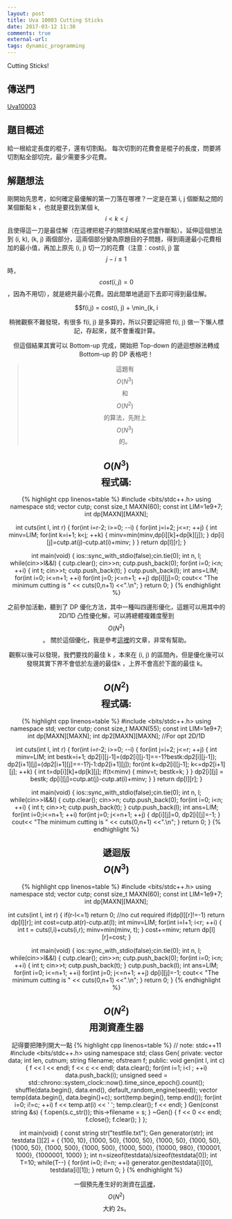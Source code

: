 ```yaml
---
layout: post
title: Uva 10003 Cutting Sticks
date: 2017-03-12 11:30
comments: true
external-url:
tags: dynamic_programming
---
```


Cutting Sticks!

## 傳送門
[Uva10003](https://uva.onlinejudge.org/index.php?option=com_onlinejudge&Itemid=8&page=show_problem&problem=944)

## 題目概述
給一根給定長度的棍子，還有切割點。
每次切割的花費會是棍子的長度，問要將切割點全部切完，最少需要多少花費。

## 解題想法
剛開始先思考，如何確定最優解的第一刀落在哪裡？一定是在第 i, j 個斷點之間的某個斷點 k ，也就是要找到某個 k, $$i < k < j$$ 且使得這一刀是最佳解（在這裡把棍子的開頭和結尾也當作斷點）。延伸這個想法到 (i, k), (k, j) 兩個部分，這兩個部分變為原題目的子問題，得到兩邊最小花費相加的最小值，再加上原先 (i, j) 切一刀的花費（注意：cost(i, j) 當 $$j-i \leq 1$$ 時，$$ cost(i, j) = 0 $$，因為不用切），就是總共最小花費。因此間單地遞迴下去即可得到最佳解。
<center>
$$f(i,j) = cost(i, j) + \min_{k, i<k<j}\left( f(i,k)+f(k,j) \right) $$
</center>

稍微觀察不難發現，有很多 f(i, j) 是多算的，所以只要記得把 f(i, j) 做一下懶人標記，存起來，就不會重複計算。

但這個結果其實可以 Bottom-up 完成，開始把 Top-down 的遞迴想辦法轉成 Bottom-up 的 DP 表格吧！

> 這題有 $$O(N^3)$$ 和 $$O(N^2)$$ 的算法，先附上 $$O(N^3)$$ 的。

## $$O(N^3)$$程式碼:

{% highlight cpp linenos=table %}
#include <bits/stdc++.h>
using namespace std;
vector<int> cutp;
const size_t MAXN(60);
const int LIM=1e9+7;
int dp[MAXN][MAXN];

int cuts(int l, int r) {
    for(int i=r-2; i>=0; --i) {
        for(int j=i+2; j<=r; ++j) {
            int minv=LIM;
            for(int k=i+1; k<j; ++k) {
                minv=min(minv,dp[i][k]+dp[k][j]);
            }
            dp[i][j]=cutp.at(j)-cutp.at(i)+minv;
        }
    }
    return dp[l][r];
}

int main(void) {
    ios::sync_with_stdio(false);cin.tie(0);
    int n, l;
    while(cin>>l&&l) {
        cutp.clear();
        cin>>n;
        cutp.push_back(0);
        for(int i=0; i<n; ++i) {
            int t; cin>>t;
            cutp.push_back(t);
        }
        cutp.push_back(l);
        int ans=LIM;
        for(int i=0; i<=n+1; ++i) for(int j=0; j<=n+1; ++j) dp[i][j]=0;
        cout<< "The minimum cutting is " << cuts(0,n+1) <<".\n";
    }
    return 0;
}
{% endhighlight %}

之前參加活動，聽到了 DP 優化方法，其中一種叫四邊形優化，這題可以用其中的 2D/1D 凸性優化解，可以將總體複雜度壓到 $$O(N^2)$$ 。
關於這個優化，我是參考[這裡](http://chino.taipei/code-2016-0402Algorithm-DP優化之四邊形不等式優化/)的文章，非常有幫助。

觀察以後可以發現，我們要找的最佳 k ，本來在 (i, j) 的區間內，但是優化後可以發現其實下界不會低於左邊的最佳k ，上界不會高於下面的最佳 k。

## $$O(N^2)$$程式碼:

{% highlight cpp linenos=table %}
#include <bits/stdc++.h>
using namespace std;
vector<int> cutp;
const size_t MAXN(55);
const int LIM=1e9+7;
int dp[MAXN][MAXN];
int dp2[MAXN][MAXN]; //For opt 2D/1D

int cuts(int l, int r) {
    for(int i=r-2; i>=0; --i) {
        for(int j=i+2; j<=r; ++j) {
            int minv=LIM;
            int bestk=i+1;
            dp2[i][j-1]=(dp2[i][j-1]==-1?bestk:dp2[i][j-1]);
            dp2[i+1][j]=(dp2[i+1][j]==-1?j-1:dp2[i+1][j]);
            for(int k=dp2[i][j-1]; k<=dp2[i+1][j]; ++k) {
                int t=dp[i][k]+dp[k][j];
                if(t<minv) {
                    minv=t;
                    bestk=k;
                }
            }
            dp2[i][j] = bestk;
            dp[i][j]=cutp.at(j)-cutp.at(i)+minv;
        }
    }
    return dp[l][r];
}

int main(void) {
    ios::sync_with_stdio(false);cin.tie(0);
    int n, l;
    while(cin>>l&&l) {
        cutp.clear();
        cin>>n;
        cutp.push_back(0);
        for(int i=0; i<n; ++i) {
            int t; cin>>t;
            cutp.push_back(t);
        }
        cutp.push_back(l);
        int ans=LIM;
        for(int i=0;i<=n+1; ++i) for(int j=0; j<=n+1; ++j) {
            dp[i][j]=0, dp2[i][j]=-1;
        }
        cout<< "The minimum cutting is " << cuts(0,n+1) <<".\n";
    }
    return 0;
}
{% endhighlight %}

## 遞迴版$$O(N^3)$$
{% highlight cpp linenos=table %}
#include <bits/stdc++.h>
using namespace std;
vector<int> cutp;
const size_t MAXN(60);
const int LIM=1e9+7;
int dp[MAXN][MAXN];

int cuts(int l, int r) {
    if(r-l<=1) return 0; //no cut required
    if(dp[l][r]!=-1) return dp[l][r];
    int cost=cutp.at(r)-cutp.at(l);
    int minv=LIM;
    for(int i=l+1; i<r; ++i) {
        int t = cuts(l,i)+cuts(i,r);
        minv=min(minv, t);
    }
    cost+=minv;
    return dp[l][r]=cost;
}

int main(void) {
    ios::sync_with_stdio(false);cin.tie(0);
    int n, l;
    while(cin>>l&&l) {
        cutp.clear();
        cin>>n;
        cutp.push_back(0);
        for(int i=0; i<n; ++i) {
            int t; cin>>t;
            cutp.push_back(t);
        }
        cutp.push_back(l);
        int ans=LIM;
        for(int i=0; i<=n+1; ++i) for(int j=0; j<=n+1; ++j) dp[i][j]=-1;
        cout<< "The minimum cutting is " << cuts(0,n+1) <<".\n";
    }
    return 0;
}
{% endhighlight %}

## $$O(N^2)$$ 用測資產生器
記得要把陣列開大一點
{% highlight cpp linenos=table %}
// note: stdc++11
#include <bits/stdc++.h>
using namespace std;
class Gen{
    private:
        vector<int> data;
        int len, cutnum;
        string filename;
        ofstream f;
    public:
        void gen(int l, int c) {
            f << l << endl;
            f << c << endl;
            data.clear();
            for(int i=1; i<l ; ++i) data.push_back(i);
            unsigned seed = std::chrono::system_clock::now().time_since_epoch().count();
            shuffle(data.begin(), data.end(), default_random_engine(seed));
            vector<int> temp(data.begin(), data.begin()+c);
            sort(temp.begin(), temp.end());
            for(int i=0; i!=c; ++i) f << temp.at(i) << ' ';
            temp.clear();
            f << endl;
        }
        Gen(const string &s) {
            f.open(s.c_str());
            this->filename = s;
        }
        ~Gen() {
            f << 0 << endl;
            f.close(); f.clear();
        }
};

int main(void) {
    const string str("testfile.txt");
    Gen generator(str);
    int testdata [][2] = {
        {100, 10},
        {1000, 50},
        {1000, 50},
        {1000, 50},
        {1000, 50},
        {1000, 50},
        {1000, 500},
        {1000, 500},
        {1000, 500},
        {10000, 980},
        {100001, 1000},
        {1000001, 1000}
    };
    int n=sizeof(testdata)/sizeof(testdata[0]);
    int T=10;
    while(T--) {
        for(int i=0; i!=n; ++i) generator.gen(testdata[i][0], testdata[i][1]);
    }
    return 0;
}
{% endhighlight %}

一個預先產生好的測資在[這裡](https://gist.github.com/peter0749/8982ab47ebfb22031b8ca43e0994a837)，$$O(N^2)$$ 大約 2s。
